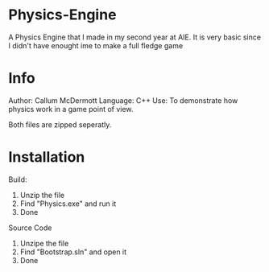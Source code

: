# Physics-Engine
A Physics Engine that I made in my second year at AIE. It is very basic since I didn't have enought ime to make a full fledge game

# Info 
Author: Callum McDermott
Language: C++
Use: To demonstrate how physics work in a game point of view.

Both files are zipped seperatly.

# Installation 
Build:

1. Unzip the file
2. Find "Physics.exe" and run it
3. Done

Source Code

1. Unzipe the file
2. Find "Bootstrap.sln" and open it
3. Done
